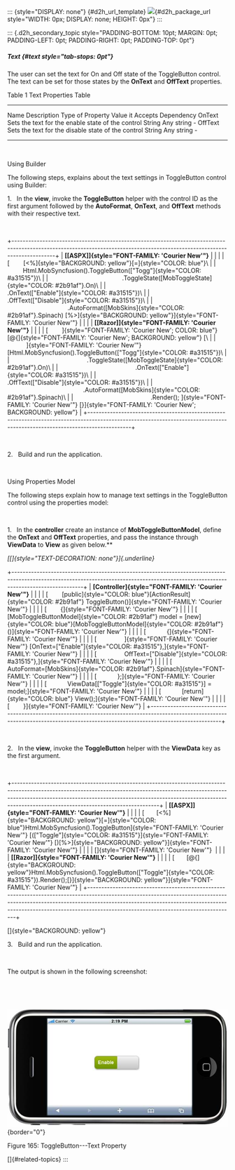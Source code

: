 ::: {style="DISPLAY: none"}
[](ms-xhelp:///?Id=d2h_url_template){#d2h_url_template} ![](!package_url!){#d2h_package_url style="WIDTH: 0px; DISPLAY: none; HEIGHT: 0px"}
:::

::: {.d2h_secondary_topic style="PADDING-BOTTOM: 10pt; MARGIN: 0pt; PADDING-LEFT: 0pt; PADDING-RIGHT: 0pt; PADDING-TOP: 0pt"}
##### Text {#text style="tab-stops: 0pt"}

The user can set the text for On and Off state of the ToggleButton control. The text can be set for those states by the **OnText** and **OffText** properties.

Table 1 Text Properties Table

  --------- ---------------------------------------------------- ------------------ ------------------ ------------
  Name      Description                                          Type of Property   Value it Accepts   Dependency
  OnText    Sets the text for the enable state of the control    String             Any string         \-
  OffText   Sets the text for the disable state of the control   String             Any string         \-
  --------- ---------------------------------------------------- ------------------ ------------------ ------------

 

Using Builder

The following steps, explains about the text settings in ToggleButton control using Builder:

1.   In the **view**, invoke the **ToggleButton** helper with the control ID as the first argument followed by the **AutoFormat**, **OnText**, and **OffText** methods with their respective text.

 

+---------------------------------------------------------------------------------------------------------------------------------------------------------------------------+
| **[\[ASPX\]]{style="FONT-FAMILY: 'Courier New'"}**                                                                                                                        |
|                                                                                                                                                                           |
| [        [\<%]{style="BACKGROUND: yellow"}[=]{style="COLOR: blue"}\                                                                                                       |
|          Html.MobSyncfusion().ToggleButton([\"Togg\"]{style="COLOR: #a31515"})\                                                                                           |
|                                           .ToggleState([MobToggleState]{style="COLOR: #2b91af"}.On)\                                                                      |
|                                           .OnText([\"Enable\"]{style="COLOR: #a31515"})\                                                                                  |
|                                            .OffText([\"Disable\"]{style="COLOR: #a31515"})\                                                                               |
|                                            .AutoFormat([MobSkins]{style="COLOR: #2b91af"}.Spinach) [%\>]{style="BACKGROUND: yellow"}]{style="FONT-FAMILY: 'Courier New'"} |
|                                                                                                                                                                           |
| **[\[Razor\]]{style="FONT-FAMILY: 'Courier New'"}**                                                                                                                       |
|                                                                                                                                                                           |
| [        ]{style="FONT-FAMILY: 'Courier New'; COLOR: blue"} [\@{]{style="FONT-FAMILY: 'Courier New'; BACKGROUND: yellow"} [\                                              |
|            ]{style="FONT-FAMILY: 'Courier New'"} [Html.MobSyncfusion().ToggleButton([\"Togg\"]{style="COLOR: #a31515"})\                                                  |
|                                             .ToggleState([MobToggleState]{style="COLOR: #2b91af"}.On)\                                                                    |
|                                             .OnText([\"Enable\"]{style="COLOR: #a31515"})\                                                                                |
|                                             .OffText([\"Disable\"]{style="COLOR: #a31515"})\                                                                              |
|                                             .AutoFormat([MobSkins]{style="COLOR: #2b91af"}.Spinach)\                                                                      |
|                                             .Render(); ]{style="FONT-FAMILY: 'Courier New'"} [}]{style="FONT-FAMILY: 'Courier New'; BACKGROUND: yellow"}                  |
+---------------------------------------------------------------------------------------------------------------------------------------------------------------------------+

 

2.   Build and run the application.

 

Using Properties Model

The following steps explain how to manage text settings in the ToggleButton control using the properties model:

 

1.   In the **controller** create an instance of **MobToggleButtonModel**, define the **OnText** and **OffText** properties, and pass the instance through **ViewData** to **View** as given below.**

*[[]{style="TEXT-DECORATION: none"}]{.underline}*  

+-------------------------------------------------------------------------------------------------------------------------------------------------------------------------------------+
| **[Controller]{style="FONT-FAMILY: 'Courier New'"}**                                                                                                                                |
|                                                                                                                                                                                     |
| [        [public]{style="COLOR: blue"}[ActionResult]{style="COLOR: #2b91af"} ToggleButton()]{style="FONT-FAMILY: 'Courier New'"}                                                    |
|                                                                                                                                                                                     |
| [        {]{style="FONT-FAMILY: 'Courier New'"}                                                                                                                                     |
|                                                                                                                                                                                     |
| [            [MobToggleButtonModel]{style="COLOR: #2b91af"} model = [new]{style="COLOR: blue"}[MobToggleButtonModel]{style="COLOR: #2b91af"}()]{style="FONT-FAMILY: 'Courier New'"} |
|                                                                                                                                                                                     |
| [            {]{style="FONT-FAMILY: 'Courier New'"}                                                                                                                                 |
|                                                                                                                                                                                     |
| [                ]{style="FONT-FAMILY: 'Courier New'"} [OnText=[\"Enable\"]{style="COLOR: #a31515"},]{style="FONT-FAMILY: 'Courier New'"}                                           |
|                                                                                                                                                                                     |
| [                OffText=[\"Disable\"]{style="COLOR: #a31515"},]{style="FONT-FAMILY: 'Courier New'"}                                                                                |
|                                                                                                                                                                                     |
| [                AutoFormat=[MobSkins]{style="COLOR: #2b91af"}.Spinach]{style="FONT-FAMILY: 'Courier New'"}                                                                         |
|                                                                                                                                                                                     |
| [            };]{style="FONT-FAMILY: 'Courier New'"}                                                                                                                                |
|                                                                                                                                                                                     |
| [            ViewData\[[\"Toggle\"]{style="COLOR: #a31515"}\] = model;]{style="FONT-FAMILY: 'Courier New'"}                                                                         |
|                                                                                                                                                                                     |
| [            [return]{style="COLOR: blue"} View();]{style="FONT-FAMILY: 'Courier New'"}                                                                                             |
|                                                                                                                                                                                     |
| [        }]{style="FONT-FAMILY: 'Courier New'"}                                                                                                                                     |
+-------------------------------------------------------------------------------------------------------------------------------------------------------------------------------------+

 

2.   In the **view**, invoke the **ToggleButton** helper with the **ViewData** key as the first argument.

 

+----------------------------------------------------------------------------------------------------------------------------------------------------------------------------------------------------------------------------------------------------------------------------------------------+
| **[\[ASPX\]]{style="FONT-FAMILY: 'Courier New'"}**                                                                                                                                                                                                                                           |
|                                                                                                                                                                                                                                                                                              |
| [       [\<%]{style="BACKGROUND: yellow"}[=]{style="COLOR: blue"}Html.MobSyncfusion().ToggleButton]{style="FONT-FAMILY: 'Courier New'"} [([\"Toggle\"]{style="COLOR: #a31515"}]{style="FONT-FAMILY: 'Courier New'"} [)[%\>]{style="BACKGROUND: yellow"}]{style="FONT-FAMILY: 'Courier New'"} |
|                                                                                                                                                                                                                                                                                              |
| []{style="FONT-FAMILY: 'Courier New'"}                                                                                                                                                                                                                                                       |
|                                                                                                                                                                                                                                                                                              |
| **[\[Razor\]]{style="FONT-FAMILY: 'Courier New'"}**                                                                                                                                                                                                                                          |
|                                                                                                                                                                                                                                                                                              |
| [       [\@{]{style="BACKGROUND: yellow"}Html.MobSyncfusion().ToggleButton([\"Toggle\"]{style="COLOR: #a31515"}).Render();[}]{style="BACKGROUND: yellow"}]{style="FONT-FAMILY: 'Courier New'"}                                                                                               |
+----------------------------------------------------------------------------------------------------------------------------------------------------------------------------------------------------------------------------------------------------------------------------------------------+

[]{style="BACKGROUND: yellow"} 

3.   Build and run the application.

 

The output is shown in the following screenshot:

 

 

![Description: C:\\Users\\thivyak\\Desktop\\OnState.png](ImagesExt/image103_100.jpg){border="0"}

Figure 165: ToggleButton---Text Property

[]{#related-topics}
:::
